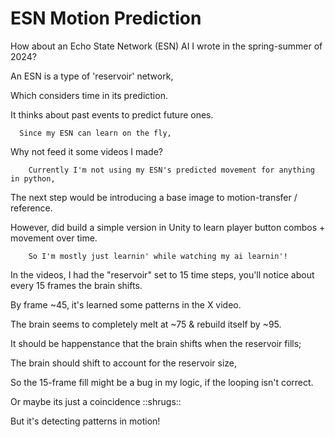 # ESN Motion Prediction

How about an Echo State Network (ESN) AI I wrote in the spring-summer of 2024?

An ESN is a type of 'reservoir' network,
        
Which considers time in its prediction.
        
It thinks about past events to predict future ones.

      Since my ESN can learn on the fly,
      
   Why not feed it some videos I made?

        Currently I'm not using my ESN's predicted movement for anything in python,
        
   The next step would be introducing a base image to motion-transfer / reference.
        
   However, did build a simple version in Unity to learn player button combos + movement over time.

        So I'm mostly just learnin' while watching my ai learnin'!

In the videos, I had the "reservoir" set to 15 time steps, you'll notice about every 15 frames the brain shifts.
        
By frame ~45, it's learned some patterns in the X video.
        
The brain seems to completely melt at ~75 & rebuild itself by ~95. 

It should be happenstance that the brain shifts when the reservoir fills;
        
The brain should shift to account for the reservoir size,
        
So the 15-frame fill might be a bug in my logic, if the looping isn't correct.
        
   Or maybe its just a coincidence ::shrugs::
        
But it's detecting patterns in motion!